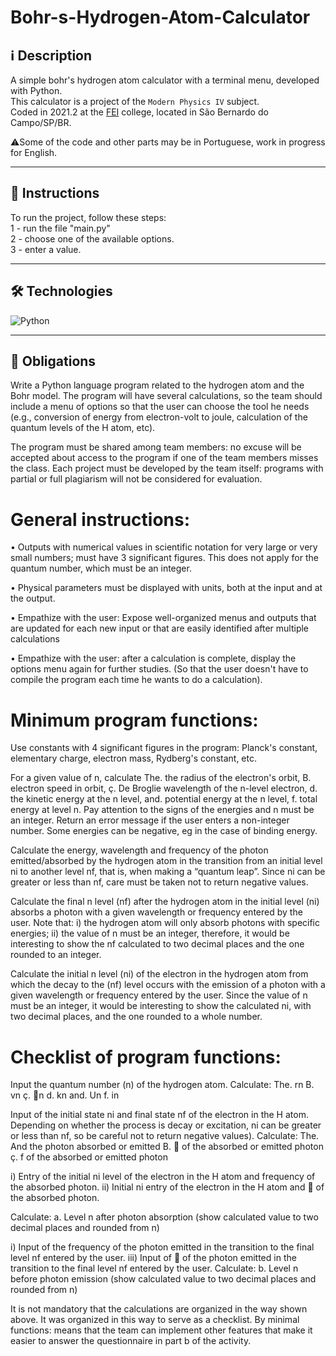 # Bohr-s-Hydrogen-Atom-Calculator

## ℹ️ Description

A simple bohr's hydrogen atom calculator with a terminal menu, developed with Python.<br>
This calculator is a project of the `Modern Physics IV` subject.<br>
Coded in 2021.2 at the [FEI](https://portal.fei.edu.br/) college, located in São Bernardo do Campo/SP/BR.<br>

⚠️Some of the code and other parts may be in Portuguese, work in progress for English.

---

## 📝 Instructions

To run the project, follow these steps:<br>
1 - run the file "main.py"<br>
2 - choose one of the available options.<br>
3 - enter a value.<br>

---


## 🛠️ **Technologies**

![Python](https://img.shields.io/badge/-Python-05122A?style=flat&logo=python)&nbsp;

---

## 📃 Obligations

Write a Python language program related to the hydrogen atom and the Bohr model. The program will have several calculations, so the team should include a menu of options so that the user can choose the tool he needs (e.g., conversion of energy from electron-volt to joule, calculation of the quantum levels of the H atom, etc).

The program must be shared among team members: no excuse will be accepted about access to the program if one of the team members misses the class. Each project must be developed by the team itself: programs with partial or full plagiarism will not be considered for evaluation.

# General instructions:<br>
• Outputs with numerical values ​​in scientific notation for very large or very small numbers; must have 3 significant figures. This does not apply for the quantum number, which must be an integer.

• Physical parameters must be displayed with units, both at the input and at the output.

• Empathize with the user: Expose well-organized menus and outputs that are updated for each new input or that are easily identified after multiple calculations

• Empathize with the user: after a calculation is complete, display the options menu again for further studies. (So ​​that the user doesn't have to compile the program each time he wants to do a calculation).

# Minimum program functions:<br>
Use constants with 4 significant figures in the program: Planck's constant, elementary charge, electron mass, Rydberg's constant, etc.

For a given value of n, calculate
The. the radius of the electron's orbit,
B. electron speed in orbit,
ç. De Broglie wavelength of the n-level electron,
d. the kinetic energy at the n level,
and. potential energy at the n level,
f. total energy at level n.
Pay attention to the signs of the energies and n must be an integer. Return an error message if the user enters a non-integer number. Some energies can be negative, eg in the case of binding energy.

Calculate the energy, wavelength and frequency of the photon emitted/absorbed by the hydrogen atom in the transition from an initial level ni to another level nf, that is, when making a “quantum leap”. Since ni can be greater or less than nf, care must be taken not to return negative values.

Calculate the final n level (nf) after the hydrogen atom in the initial level (ni) absorbs a photon with a given wavelength or frequency entered by the user. Note that: i) the hydrogen atom will only absorb photons with specific energies; ii) the value of n must be an integer, therefore, it would be interesting to show the nf calculated to two decimal places and the one rounded to an integer.

Calculate the initial n level (ni) of the electron in the hydrogen atom from which the decay to the (nf) level occurs with the emission of a photon with a given wavelength or frequency entered by the user. Since the value of n must be an integer, it would be interesting to show the calculated ni, with two decimal places, and the one rounded to a whole number.

# Checklist of program functions:<br>
Input the quantum number (n) of the hydrogen atom. Calculate:
The. rn
B. vn
ç. n
d. kn
and. Un
f. in

Input of the initial state ni and final state nf of the electron in the H atom. Depending on whether the process is decay or excitation, ni can be greater or less than nf, so be careful not to return negative values). Calculate:
The. And the photon absorbed or emitted
B.  of the absorbed or emitted photon
ç. f of the absorbed or emitted photon

i) Entry of the initial ni level of the electron in the H atom and frequency of the absorbed photon.
ii) Initial ni entry of the electron in the H atom and  of the absorbed photon.

Calculate: a. Level n after photon absorption (show calculated value to two decimal places and rounded from n)

i) Input of the frequency of the photon emitted in the transition to the final level nf entered by the user.
iii) Input of  of the photon emitted in the transition to the final level nf entered by the user.
Calculate: b. Level n before photon emission (show calculated value to two decimal places and rounded from n)

It is not mandatory that the calculations are organized in the way shown above. It was organized in this way to serve as a checklist. By minimal functions: means that the team can implement other features that make it easier to answer the questionnaire in part b of the activity.

<!---
---

Made by [**Ze Neto**](https://github.com/zejsneto/) 
--->
